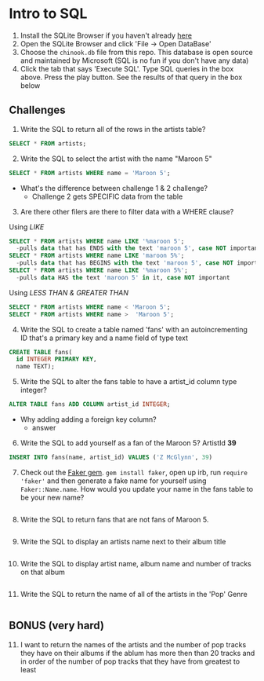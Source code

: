 # Intro to SQL

1. Install the SQLite Browser if you haven't already [here](http://sqlitebrowser.org/)
2. Open the SQLite Browser and click 'File -> Open DataBase'
3. Choose the `chinook.db` file from this repo. This database is open source and maintained by Microsoft (SQL is no fun if you don't have any data)
4. Click the tab that says 'Execute SQL'. Type SQL queries in the box above. Press the play button. See the results of that query in the box below

## Challenges

1. Write the SQL to return all of the rows in the artists table?

```SQL
SELECT * FROM artists;
```

2. Write the SQL to select the artist with the name "Maroon 5"

```SQL
SELECT * FROM artists WHERE name = 'Maroon 5';
```

- What's the difference between challenge 1 & 2
  challenge?
  - Challenge 2 gets SPECIFIC data from the table

3. Are there other filers are there to filter data with a WHERE clause?

Using *LIKE*
```SQL
SELECT * FROM artists WHERE name LIKE '%maroon 5';
  -pulls data that has ENDS with the text 'maroon 5', case NOT important 
SELECT * FROM artists WHERE name LIKE 'maroon 5%';
  -pulls data that has BEGINS with the text 'maroon 5', case NOT important 
SELECT * FROM artists WHERE name LIKE '%maroon 5%';
  -pulls data HAS the text 'maroon 5' in it, case NOT important 
```

Using *LESS THAN & GREATER THAN*
```SQL
SELECT * FROM artists WHERE name < 'Maroon 5';
SELECT * FROM artists WHERE name >  'Maroon 5';
```

4. Write the SQL to create a table named 'fans' with an autoincrementing ID that's a primary key and a name field of type text

```sql
CREATE TABLE fans(
  id INTEGER PRIMARY KEY,
  name TEXT);
```

5. Write the SQL to alter the fans table to have a artist_id column type integer?

```sql
ALTER TABLE fans ADD COLUMN artist_id INTEGER;
```

- Why adding adding a foreign key column?
  - answer

6. Write the SQL to add yourself as a fan of the Maroon 5? ArtistId **39**

```sql
INSERT INTO fans(name, artist_id) VALUES ('Z McGlynn', 39)
```


7. Check out the [Faker gem](https://github.com/stympy/faker). `gem install faker`, open up irb, run `require 'faker'` and then generate a fake name for yourself using `Faker::Name.name`. How would you update your name in the fans table to be your new name?

```sql

```

8. Write the SQL to return fans that are not fans of Maroon 5.

```sql

```

9. Write the SQL to display an artists name next to their album title

```sql

```

10. Write the SQL to display artist name, album name and number of tracks on that album

```sql

```

11. Write the SQL to return the name of all of the artists in the 'Pop' Genre

```sql

```

## BONUS (very hard)
11. I want to return the names of the artists and the number of pop tracks they have on their albums if the ablum has more then than 20 tracks and in order of the number of pop tracks that they have from greatest to least

```sql

```
